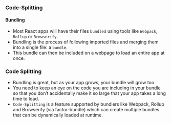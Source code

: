 ### Code-Splitting
#### Bundling
- Most React apps will have their files `bundled` using tools like `Webpack`, `Rollup` or `Browserify`.
- Bundling is the process of following imported files and merging them into a single file: a `bundle`.
- This bundle can then be included on a webpage to load an entire app at once.
### Code Splitting
- Bundling is great, but as your app grows, your bundle will grow too
- You need to keep an eye on the code you are including in your bundle so that you don’t accidentally make it so large that your app takes a long time to load.
- `Code-Splitting` is a feature supported by bundlers like Webpack, Rollup and Browserify (via factor-bundle) which can create multiple bundles that can be dynamically loaded at runtime.